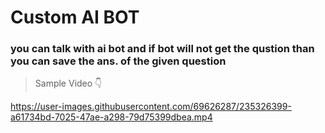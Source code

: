 # Custom AI BOT
### you can talk with ai bot and if bot will not get the qustion than you can save the ans. of the given question

> Sample Video 👇

https://user-images.githubusercontent.com/69626287/235326399-a61734bd-7025-47ae-a298-79d75399dbea.mp4

